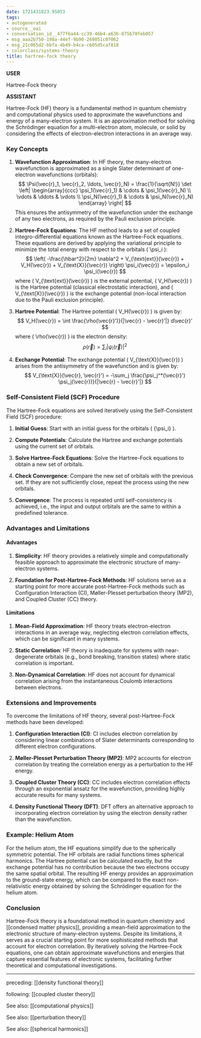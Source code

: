 ```yaml
---
date: 1721431823.95053
tags:
- autogenerated
- source__oai
- conversation_id__477f6a44-cc39-46b4-a63b-875670feb057
- msg_aaa2b750-198a-44ef-9b90-269051c07062
- msg_21c065d2-bbfa-4b49-b4ca-c605d5caf818
- colorclass/systems-theory
title: hartree-fock theory
---
```


**USER**

Hartree-Fock theory


**ASSISTANT**

Hartree-Fock (HF) theory is a fundamental method in quantum chemistry and computational physics used to approximate the wavefunctions and energy of a many-electron system. It is an approximation method for solving the Schrödinger equation for a multi-electron atom, molecule, or solid by considering the effects of electron-electron interactions in an average way.

### Key Concepts

1. **Wavefunction Approximation**:
   In HF theory, the many-electron wavefunction is approximated as a single Slater determinant of one-electron wavefunctions (orbitals):
   $$
   \Psi(\vec{r}_1, \vec{r}_2, \ldots, \vec{r}_N) = \frac{1}{\sqrt{N!}} \det \left| \begin{array}{ccc}
   \psi_1(\vec{r}_1) & \cdots & \psi_1(\vec{r}_N) \\
   \vdots & \ddots & \vdots \\
   \psi_N(\vec{r}_1) & \cdots & \psi_N(\vec{r}_N)
   \end{array} \right|
   $$
   This ensures the antisymmetry of the wavefunction under the exchange of any two electrons, as required by the Pauli exclusion principle.

2. **Hartree-Fock Equations**:
   The HF method leads to a set of coupled integro-differential equations known as the Hartree-Fock equations. These equations are derived by applying the variational principle to minimize the total energy with respect to the orbitals \( \psi_i \):
   $$
   \left( -\frac{\hbar^2}{2m} \nabla^2 + V_{\text{ext}}(\vec{r}) + V_H(\vec{r}) + V_{\text{X}}(\vec{r}) \right) \psi_i(\vec{r}) = \epsilon_i \psi_i(\vec{r})
   $$
   where \( V_{\text{ext}}(\vec{r}) \) is the external potential, \( V_H(\vec{r}) \) is the Hartree potential (classical electrostatic interaction), and \( V_{\text{X}}(\vec{r}) \) is the exchange potential (non-local interaction due to the Pauli exclusion principle).

3. **Hartree Potential**:
   The Hartree potential \( V_H(\vec{r}) \) is given by:
   $$
   V_H(\vec{r}) = \int \frac{\rho(\vec{r}')}{|\vec{r} - \vec{r}'|} d\vec{r}'
   $$
   where \( \rho(\vec{r}) \) is the electron density:
   $$
   \rho(\vec{r}) = \sum_i |\psi_i(\vec{r})|^2
   $$

4. **Exchange Potential**:
   The exchange potential \( V_{\text{X}}(\vec{r}) \) arises from the antisymmetry of the wavefunction and is given by:
   $$
   V_{\text{X}}(\vec{r}, \vec{r}') = -\sum_j \frac{\psi_j^*(\vec{r}') \psi_j(\vec{r})}{|\vec{r} - \vec{r}'|}
   $$

### Self-Consistent Field (SCF) Procedure

The Hartree-Fock equations are solved iteratively using the Self-Consistent Field (SCF) procedure:

1. **Initial Guess**:
   Start with an initial guess for the orbitals \( \{\psi_i\} \).

2. **Compute Potentials**:
   Calculate the Hartree and exchange potentials using the current set of orbitals.

3. **Solve Hartree-Fock Equations**:
   Solve the Hartree-Fock equations to obtain a new set of orbitals.

4. **Check Convergence**:
   Compare the new set of orbitals with the previous set. If they are not sufficiently close, repeat the process using the new orbitals.

5. **Convergence**:
   The process is repeated until self-consistency is achieved, i.e., the input and output orbitals are the same to within a predefined tolerance.

### Advantages and Limitations

#### Advantages

1. **Simplicity**:
   HF theory provides a relatively simple and computationally feasible approach to approximate the electronic structure of many-electron systems.

2. **Foundation for Post-Hartree-Fock Methods**:
   HF solutions serve as a starting point for more accurate post-Hartree-Fock methods such as Configuration Interaction (CI), Møller-Plesset perturbation theory (MP2), and Coupled Cluster (CC) theory.

#### Limitations

1. **Mean-Field Approximation**:
   HF theory treats electron-electron interactions in an average way, neglecting electron correlation effects, which can be significant in many systems.

2. **Static Correlation**:
   HF theory is inadequate for systems with near-degenerate orbitals (e.g., bond breaking, transition states) where static correlation is important.

3. **Non-Dynamical Correlation**:
   HF does not account for dynamical correlation arising from the instantaneous Coulomb interactions between electrons.

### Extensions and Improvements

To overcome the limitations of HF theory, several post-Hartree-Fock methods have been developed:

1. **Configuration Interaction (CI)**:
   CI includes electron correlation by considering linear combinations of Slater determinants corresponding to different electron configurations.

2. **Møller-Plesset Perturbation Theory (MP2)**:
   MP2 accounts for electron correlation by treating the correlation energy as a perturbation to the HF energy.

3. **Coupled Cluster Theory (CC)**:
   CC includes electron correlation effects through an exponential ansatz for the wavefunction, providing highly accurate results for many systems.

4. **Density Functional Theory (DFT)**:
   DFT offers an alternative approach to incorporating electron correlation by using the electron density rather than the wavefunction.

### Example: Helium Atom

For the helium atom, the HF equations simplify due to the spherically symmetric potential. The HF orbitals are radial functions times spherical harmonics. The Hartree potential can be calculated exactly, but the exchange potential has no contribution because the two electrons occupy the same spatial orbital. The resulting HF energy provides an approximation to the ground-state energy, which can be compared to the exact non-relativistic energy obtained by solving the Schrödinger equation for the helium atom.

### Conclusion

Hartree-Fock theory is a foundational method in quantum chemistry and [[condensed matter physics]], providing a mean-field approximation to the electronic structure of many-electron systems. Despite its limitations, it serves as a crucial starting point for more sophisticated methods that account for electron correlation. By iteratively solving the Hartree-Fock equations, one can obtain approximate wavefunctions and energies that capture essential features of electronic systems, facilitating further theoretical and computational investigations.


---

preceding: [[density functional theory]]  


following: [[coupled cluster theory]]

See also: [[computational physics]]


See also: [[perturbation theory]]


See also: [[spherical harmonics]]